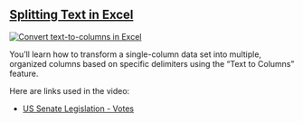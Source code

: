 ## [Splitting Text in Excel](#/splitting-text-in-excel?id=splitting-text-in-excel)

[![Convert text-to-columns in Excel](https://i.ytimg.com/vi_webp/fQeADnqiOAg/sddefault.webp)](https://youtu.be/fQeADnqiOAg)

You’ll learn how to transform a single-column data set into multiple, organized columns based on specific delimiters using the “Text to Columns” feature.

Here are links used in the video:

* [US Senate Legislation - Votes](https://www.senate.gov/legislative/votes_new.htm)
